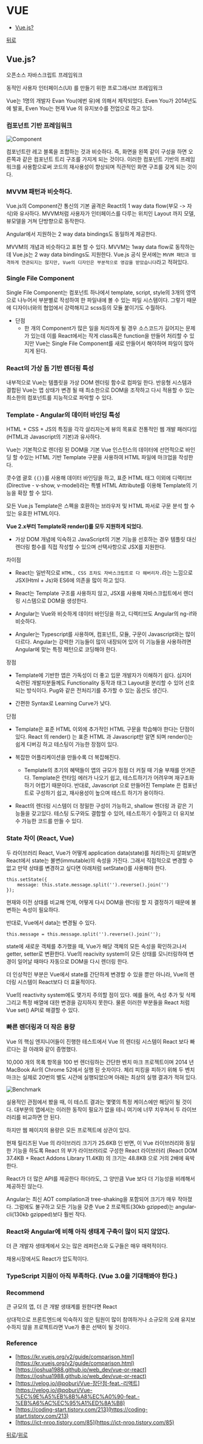 # VUE

* [Vue.js?](#vuejs)

[뒤로](https://github.com/SeongYongLee/TIL/tree/main)

## Vue.js?

오픈소스 자바스크립트 프레임워크

동적인 사용자 인터페이스(UI) 를 만들기 위한 프로그래시브 프레임워크

Vue는 1명의 개발자 Evan You(에번 유)에 의해서 제작되었다. Even You가 2014년도에 발표, Even You는 현재 Vue 의 유지보수를 전업으로 하고 있다.

### 컴포넌트 기반 프레임워크

![Component](./Component.png)

컴포넌트란 레고 블록을 조합하는 것과 비슷하다. 즉, 화면을 왼쪽 같이 구성을 하면 오른쪽과 같은 컴포넌트 트리 구조를 가지게 되는 것이다. 이러한 컴포넌트 기반의 프레임워크를 사용함으로써 코드의 재사용성이 향상되며 직관적인 화면 구조를 갖게 되는 것이다.

### MVVM 패턴과 비슷하다.

Vue.js의 Component간 통신의 기본 골격은 React의 1 way data flow(부모 -> 자식)와 유사하다. MVVM처럼 사용자가 인터페이스를 다루는 위치인 Layout 까지 모델, 뷰모델을 거쳐 단방향으로 동작한다.

Angular에서 지원하는 2 way data bindings도 동일하게 제공한다.

MVVM의 개념과 비슷하다고 표현 할 수 있다. MVVM는 1way data flow로 동작하는데 Vue.js는 2 way data bindings도 지원한다. Vue.js 공식 문서에는 `MVVM 패턴과 엄격하게 연관되지는 않지만, Vue의 디자인은 부분적으로 영감을 받았습니다`라고 적혀있다.

### Single File Component

Single File Component는 컴포넌트 하나에서 template, script, style의 3개의 영역으로 나누어서 부분별로 작성하여 한 파일내에 볼 수 있는 파일 시스템이다. 그렇기 때문에 디자이너와의 협업에서 강력해지고 scss등의 모듈 붙이기도 수월하다.

- 단점
    - 한 개의 Component가 많은 일을 처리하게 될 경우 소스코드가 길어지는 문제가 있는데 이를 React에서는 작게 class혹은 function을 만들어 처리할 수 있지만 Vue는 Single File Component를 새로 만들어서 해야하며 파일이 많아지게 된다.

### React의 가상 돔 기반 렌더링 특성

내부적으로 Vue는 템플릿을 가상 DOM 렌더링 함수로 컴파일 한다. 반응형 시스템과 결합된 Vue는 앱 상태가 변경 될 때 최소한으로 DOM을 조작하고 다시 적용할 수 있는 최소한의 컴포넌트를 지능적으로 파악할 수 있다.

### Template - Angular의 데이터 바인딩 특성

HTML + CSS + JS의 특징을 각각 살리자는게 뷰의 목표로 전통적인 웹 개발 패러다임(HTML과 Javascript의 기본)과 유사하다.

Vue는 기본적으로 렌더링 된 DOM을 기본 Vue 인스턴스의 데이터에 선언적으로 바인딩 할 수있는 HTML 기반 Template 구문을 사용하여 HTML 파일에 마크업을 작성한다.

콧수염 괄호 `{{}}`를 사용해 데이터 바인딩을 하고, 표준 HTML 태그 이외에 디렉티브(Directive - v-show, v-model)라는 특별 HTML Attribute를 이용해 Template의 기능을 확장 할 수 있다.

모든 Vue.js Template은 스펙을 호환하는 브라우저 및 HTML 파서로 구문 분석 할 수있는 유효한 HTML이다.

**Vue 2.x부터 Template와 render()를 모두 지원하게 되었다.**
- 가상 DOM 개념에 익숙하고 JavaScript의 기본 기능을 선호하는 경우 템플릿 대신 렌더링 함수를 직접 작성할 수 있으며 선택사항으로 JSX를 지원한다.

차이점
- React는 일반적으로 `HTML, CSS 조차도 자바스크립트로 다 해버리자.`라는 느낌으로 JSX(Html + Js)와 ES6에 의존을 많이 하고 있다.

- React는 Template 구조를 사용하지 않고, JSX를 사용해 자바스크립트에서 렌더링 시스템으로 DOM을 생성한다.

- Angular는 Vue와 비슷하게 데이터 바인딩을 하고, 디렉티브도 Angular의 ng-if와 비슷하다.

- Anguler는 Typescript를 사용하며, 컴포넌트, 모듈, 구문이 Javascript와는 많이 다르다.  Angular는 강력한 기능들이 많이 내장되어 있어 이 기능들을 사용하려면 Angular에 맞는 특정 패턴으로 코딩해야 한다.

장점
- Template에 기반한 앱은 가독성이 더 좋고 입문 개발자가 이해하기 쉽다. 심지어 숙련된 개발자분들께도 Functionality 동작과 태그 Layout을 분리할 수 있어 선호되는 방식이다. Pug와 같은 전처리기를 추가할 수 있는 옵션도 생긴다.

- 간편한 Syntax로 Learning Curve가 낮다.

단점
- Template은 표준 HTML 이외에 추가적인 HTML 구문을 학습해야 한다는 단점이 있다. React 의 render() 는 표준 HTML 과 Javascript만 알면 되며 render()는 쉽게 디버깅 하고 테스팅이 가능한 장점이 있다.

- 복잡한 어플리케이션을 만들수록 더 복잡해진다.
    - Template의 초기의 혜택들이 앱의 규모가 점점 더 커질 때 기술 부채를 안겨준다.  Template은 런타임 에러가 나오기 쉽고, 테스트하기가 어려우며 재구조화 하기 어렵기 때문이다. 반대로, Javascript 으로 만들어진 Template 은 컴포넌트로 구성하기 쉽고, 재사용성이 높으며 테스트 하기가 용이하다.

- React의 렌더링 시스템이 더 정밀한 구성이 가능하고, shallow 렌더링 과 같은 기능들을 갖고있다. 테스팅 도구와도 결합할 수 있어, 테스트하기 수월하고 더 유지보수 가능한 코드를 만들 수 있다.

### State 차이 (React, Vue)

두 라이브러리 React, Vue가 어떻게 application data(state)를 처리하는지 살펴보면 React에서 state는 불변(immutable)의 속성을 가진다. 그래서 직접적으로 변경할 수 없고 만약 상태를 변경하고 싶다면 아래처럼 setState()를 사용해야 한다.

```
this.setState({
    message: this.state.message.split('').reverse().join('')
});
```

현재와 이전 상태를 비교해 언제, 어떻게 다시 DOM을 렌더링 할 지 결정하기 때문에 불변하는 속성이 필요하다.

반대로, Vue에서 data는 변경될 수 있다.

```
this.message = this.message.split('').reverse().join('');
```

state에 새로운 객체를 추가했을 때, Vue가 해당 객체의 모든 속성을 확인하고나서 getter, setter로 변환한다. Vue의 reacivity system이 모든 상태를 모니터링하여 변경이 일어날 때마다 자동으로 DOM을 다시 렌더링 한다.

더 인상적인 부분은 Vue에서 state를 간단하게 변경할 수 있을 뿐만 아니라, Vue의 렌더링 시스템이 React보다 더 효율적이다.

Vue의 reactivity system에도 몇가지 주의할 점이 있다. 예를 들어, 속성 추가 및 삭제 그리고 특정 배열에 대한 변경을 감지하지 못한다. 물론 이러한 부분들을 React 처럼 Vue set() API로 해결할 수 있다.

### 빠른 렌더링과 더 작은 용량

Vue 의 핵심 엔지니어들이 진행한 테스트에서 Vue 의 렌더링 시스템이 React 보다 빠르다는 걸 아래와 같이 증명했다.

10,000 개의 목록 항목을 100 번 렌더링하는 간단한 벤치 마크 프로젝트이며 2014 년 MacBook Air의 Chrome 52에서 실행 된 숫자이다. 체리 피킹을 피하기 위해 두 벤치 마크는 실제로 20번의 별도 시간에 실행되었으며 아래는 최상의 실행 결과가 적혀 있다.

![Benchmark](./Benchmark.png)

실용적인 관점에서 봤을 때, 이 테스트 결과는 몇몇의 특정 케이스에만 해당이 될 것이다. 대부분의 앱에서는 이러한 동작이 필요가 없을 테니 여기에 너무 치우쳐서 두 라이브러리를 비교하면 안 된다.

하지만 웹 페이지의 용량은 모든 프로젝트에 상관이 있다.

현재 릴리즈된 Vue 의 라이브러리 크기가 25.6KB 인 반면, 이 Vue 라이브러리와 동일한 기능을 하도록 React 의 부가 라이브러리로 구성한 React 라이브러리 (React DOM 37.4KB + React Addons Library 11.4KB) 의 크기는 48.8KB 으로 거의 2배에 육박한다.

React가 더 많은 API를 제공한다 하더라도, 그 양만큼 Vue 보다 더 기능성을 비례해서 제공하진 않는다.

Angular는 최신 AOT compilation과 tree-shaking을 포함되어 크기가 매우 작아졌다. 그럼에도 불구하고 모든 기능을 갖춘 Vue 2 프로젝트(30kb gzipped)는 angular-cli(130kb gzipped)보다 훨씬 작다.

### React와 Angular에 비해 아직 생태계 구축이 많이 되지 않았다.

더 큰 개발자 생태계에서 오는 많은 레퍼런스와 도구들은 매우 매력적이다.

채용시장에서도 React가 압도적이다.

### TypeScript 지원이 아직 부족하다. (Vue 3.0을 기대해봐야 한다.)

### Recommend
큰 규모의 앱, 더 큰 개발 생태계를 원한다면 React

상대적으로 프론트엔드에 익숙하지 않은 팀원이 많이 참여하거나 소규모의 오래 유지보수하지 않을 프로젝트라면 Vue가 좋은 선택이 될 것이다.

### Reference
- [https://kr.vuejs.org/v2/guide/comparison.html](https://kr.vuejs.org/v2/guide/comparison.html)
- [https://joshua1988.github.io/web_dev/vue-or-react](https://joshua1988.github.io/web_dev/vue-or-react)
- [https://velog.io/@poburi/Vue-장단점-feat.-리액트](https://velog.io/@poburi/Vue-%EC%9E%A5%EB%8B%A8%EC%A0%90-feat.-%EB%A6%AC%EC%95%A1%ED%8A%B8)
- [https://coding-start.tistory.com/213](https://coding-start.tistory.com/213)
- [https://ict-nroo.tistory.com/85](https://ict-nroo.tistory.com/85)


[뒤로](https://github.com/SeongYongLee/TIL/tree/main)/[위로](#vue)